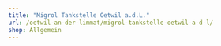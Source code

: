 ```yaml
---
title: "Migrol Tankstelle Oetwil a.d.L."
url: /oetwil-an-der-limmat/migrol-tankstelle-oetwil-a-d-l/
shop: Allgemein
---
```

